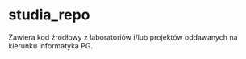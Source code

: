 # studia_repo
Zawiera kod źródłowy z laboratoriów i/lub projektów oddawanych na kierunku informatyka PG.
